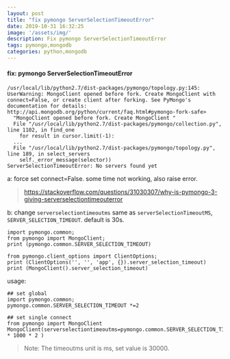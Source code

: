 ```yaml
---
layout: post
title: "fix pymongo ServerSelectionTimeoutError"
date: 2019-10-31 16:32:25
image: '/assets/img/'
description: Fix pymongo ServerSelectionTimeoutError
tags: pymongo,mongodb
categories: python,mongodb
---
```


#### fix: pymongo ServerSelectionTimeoutError

```
/usr/local/lib/python2.7/dist-packages/pymongo/topology.py:145: UserWarning: MongoClient opened before fork. Create MongoClient with connect=False, or create client after forking. See PyMongo's documentation for details: http://api.mongodb.org/python/current/faq.html#pymongo-fork-safe>
  "MongoClient opened before fork. Create MongoClient "
  File "/usr/local/lib/python2.7/dist-packages/pymongo/collection.py", line 1102, in find_one
    for result in cursor.limit(-1):
  ...
  File "/usr/local/lib/python2.7/dist-packages/pymongo/topology.py", line 189, in select_servers
    self._error_message(selector))
ServerSelectionTimeoutError: No servers found yet

```

a: force set connect=False. some time not working, also raise error.
> https://stackoverflow.com/questions/31030307/why-is-pymongo-3-giving-serverselectiontimeouterror

b: change `serverselectiontimeoutms` same as `serverSelectionTimeoutMS`, `SERVER_SELECTION_TIMEOUT`. default is 30s.

```
import pymongo.common;
from pymongo import MongoClient;
print (pymongo.common.SERVER_SELECTION_TIMEOUT)

from pymongo.client_options import ClientOptions;
print (ClientOptions('', '', 'app', {}).server_selection_timeout)
print (MongoClient().server_selection_timeout)
```

usage:
```
## set global
import pymongo.common;
pymongo.common.SERVER_SELECTION_TIMEOUT *=2

## set single connect
from pymongo import MongoClient
MongoClient(serverselectiontimeoutms=pymongo.common.SERVER_SELECTION_TIMEOUT * 1000 * 2 )

```
> Note: The timeoutms unit is ms, set value is 30000.

